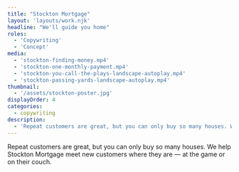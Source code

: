 ```yaml
---
title: "Stockton Mortgage"
layout: 'layouts/work.njk'
headline: "We'll guide you home"
roles:
  - 'Copywriting'
  - 'Concept'
media: 
  - 'stockton-finding-money.mp4'
  - 'stockton-one-monthly-payment.mp4'
  - 'stockton-you-call-the-plays-landscape-autoplay.mp4'
  - 'stockton-passing-yards-landscape-autoplay.mp4'
thumbnail:
  - '/assets/stockton-poster.jpg'
displayOrder: 4
categories:
  - copywriting
description:
  - 'Repeat customers are great, but you can only buy so many houses. We help Stockton Mortgage meet new customers where they are — at the game or on their couch.'
---
```


Repeat customers are great, but you can only buy so many houses. We help Stockton Mortgage meet new customers where they are — at the game or on their couch.